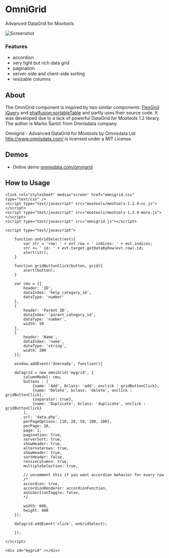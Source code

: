OmniGrid
========

Advanced DataGrid for Mootools

![Screenshot](http://github.com/eerne/omnigrid/raw/master/omnigrid.png)

### Features

 * accordion
 * very light but rich data grid
 * pagination
 * server-side and client-side sorting
 * resizable columns

About
-----

The OmniGrid component is inspired by two similar components: [FlexGrid jQuery](http://groups.google.com/group/flexigrid) and [phatfusion:sortableTable](http://www.phatfusion.net/sortabletable) and partly uses their source code. It was developed due to a lack of powerful DataGrid for Mootools 1.2 library. The author is Marko Šantić from Omnisdata company.

Omnigrid - Advanced DataGrid for Mootools by Omnisdata Ltd http://www.omnisdata.com/ is licensed under a MIT License.

Demos
-----

- Online demo [omnisdata.com/omnigrid](http://www.omnisdata.com/omnigrid/)


How to Usage
------------

	<link rel="stylesheet" media="screen" href="omnigrid.css" type="text/css" />
	<script type="text/javascript" src="mootools/mootools-1.2.4-nc.js"></script>
	<script type="text/javascript" src="mootools/mootools-1.2.4-more.js"></script>
	<script type="text/javascript" src="omnigrid.js"></script>
	
	<script type="text/javascript">
	
		function onGridSelect(evt){
			var str = 'row: ' + evt.row + ' indices: ' + evt.indices;
			str += ' id: ' + evt.target.getDataByRow(evt.row).id;
			alert(str);
		}
		
		function gridButtonClick(button, grid){
			alert(button);
		}
		
		var cmu = [{
			header: 'ID',
			dataIndex: 'help_category_id',
			dataType: 'number'
		},
		{
			header: 'Parent ID',
			dataIndex: 'parent_category_id',
			dataType: 'number',
			width: 50
		},
		{
			header: 'Name',
			dataIndex: 'name',
			dataType: 'string',
			width: 200
		}];	
		
		window.addEvent('domready', function(){
		
		datagrid = new omniGrid('mygrid', {
			columnModel: cmu,
			buttons : [
				{name: 'Add', bclass: 'add', onclick : gridButtonClick},
				{name: 'Delete', bclass: 'delete', onclick : gridButtonClick},
				{separator: true},
				{name: 'Duplicate', bclass: 'duplicate', onclick : gridButtonClick}
			],
			url: 'data.php',
			perPageOptions: [10, 20, 50, 100, 200],
			perPage: 10,
			page: 1,
			pagination: true,
			serverSort: true,
			showHeader: true,
			alternaterows: true,
			showHeader: true,
			sortHeader: false,
			resizeColumns: true,
			multipleSelection: true,
			
			// uncomment this if you want accordion behavior for every row
			/*
			accordion: true,
			accordionRenderer: accordionFunction,
			autoSectionToggle: false,
			*/
			
			width: 600,
			height: 400
		});
		
		datagrid.addEvent('click', onGridSelect);
		
		});
	
	</script>
	
	<div id="mygrid" ></div>


